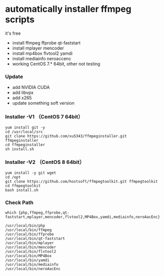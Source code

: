 
# automatically installer ffmpeg scripts
it's free  

 * install ffmpeg ffprobe qt-faststart
 * install mplayer mencoder
 * install mp4box flvtool2 yamdi
 * install mediainfo neroaccenc 
 * working CentOS 7.* 64bit, other not testing

### Update
 * add NVIDIA CUDA   
 * add libvpx
 * add x265
 * update something soft version

### Installer  -V1 （CentOS 7 64bit）
```
yum install git -y 
cd /usr/local/src  
git clone https://github.com/xu5343/ffmpeginstaller.git ffmpeginstaller  
cd ffmpeginstaller  
sh install.sh  
```

### Installer  -V2 （CentOS 8 64bit）
```
yum install -y git wget
cd /opt
git clone https://github.com/hostsoft/ffmpegtoolkit.git ffmpegtoolkit
cd ffmpegtoolkit
bash install.sh
```
  
### Check Path  
```
which {php,ffmpeg,ffprobe,qt-faststart,mplayer,mencoder,flvtool2,MP4Box,yamdi,mediainfo,neroAacEnc}  
```
```
/usr/local/bin/php  
/usr/local/bin/ffmpeg  
/usr/local/bin/ffprobe  
/usr/local/bin/qt-faststart  
/usr/local/bin/mplayer  
/usr/local/bin/mencoder  
/usr/local/bin/flvtool2  
/usr/local/bin/MP4Box  
/usr/local/bin/yamdi  
/usr/local/bin/mediainfo  
/usr/local/bin/neroAacEnc  
```
